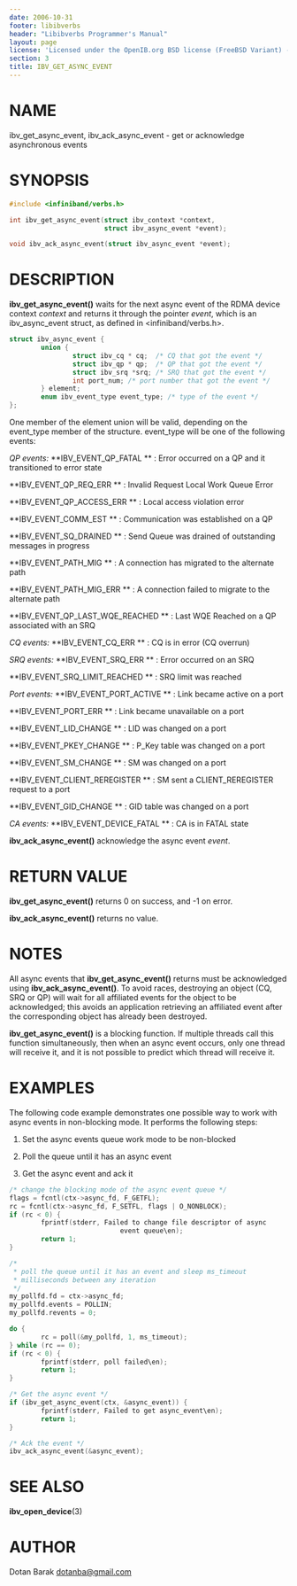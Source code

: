 ```yaml
---
date: 2006-10-31
footer: libibverbs
header: "Libibverbs Programmer's Manual"
layout: page
license: 'Licensed under the OpenIB.org BSD license (FreeBSD Variant) - See COPYING.md'
section: 3
title: IBV_GET_ASYNC_EVENT
---
```


# NAME

ibv_get_async_event, ibv_ack_async_event - get or acknowledge asynchronous
events

# SYNOPSIS

```c
#include <infiniband/verbs.h>

int ibv_get_async_event(struct ibv_context *context,
                        struct ibv_async_event *event);

void ibv_ack_async_event(struct ibv_async_event *event);
```

# DESCRIPTION

**ibv_get_async_event()** waits for the next async event of the RDMA device
context *context* and returns it through the pointer *event*, which is an
ibv_async_event struct, as defined in <infiniband/verbs.h>.


```c
struct ibv_async_event {
        union {
                struct ibv_cq * cq;  /* CQ that got the event */
                struct ibv_qp * qp;  /* QP that got the event */
                struct ibv_srq *srq; /* SRQ that got the event */
                int port_num; /* port number that got the event */
        } element;
        enum ibv_event_type event_type; /* type of the event */
};
```


One member of the element union will be valid, depending on the event_type
member of the structure.  event_type will be one of the following events:

*QP events:*
**IBV_EVENT_QP_FATAL **
:	Error occurred on a QP and it transitioned to error state

**IBV_EVENT_QP_REQ_ERR **
:	Invalid Request Local Work Queue Error

**IBV_EVENT_QP_ACCESS_ERR **
:	Local access violation error

**IBV_EVENT_COMM_EST **
:	Communication was established on a QP

**IBV_EVENT_SQ_DRAINED **
:	Send Queue was drained of outstanding messages in progress

**IBV_EVENT_PATH_MIG **
:	A connection has migrated to the alternate path

**IBV_EVENT_PATH_MIG_ERR **
:	A connection failed to migrate to the alternate path

**IBV_EVENT_QP_LAST_WQE_REACHED **
:	Last WQE Reached on a QP associated with an SRQ

*CQ events:*
**IBV_EVENT_CQ_ERR **
:	CQ is in error (CQ overrun)

*SRQ events:*
**IBV_EVENT_SRQ_ERR **
:	Error occurred on an SRQ

**IBV_EVENT_SRQ_LIMIT_REACHED **
:	SRQ limit was reached

*Port events:*
**IBV_EVENT_PORT_ACTIVE **
:	Link became active on a port

**IBV_EVENT_PORT_ERR **
:	Link became unavailable on a port

**IBV_EVENT_LID_CHANGE **
:	LID was changed on a port

**IBV_EVENT_PKEY_CHANGE **
:	P_Key table was changed on a port

**IBV_EVENT_SM_CHANGE **
:	SM was changed on a port

**IBV_EVENT_CLIENT_REREGISTER **
:	SM sent a CLIENT_REREGISTER request to a port

**IBV_EVENT_GID_CHANGE **
:	GID table was changed on a port

*CA events:*
**IBV_EVENT_DEVICE_FATAL **
:	CA is in FATAL state

**ibv_ack_async_event()** acknowledge the async event *event*.

# RETURN VALUE

**ibv_get_async_event()** returns 0 on success, and -1 on error.

**ibv_ack_async_event()** returns no value.

# NOTES

All async events that **ibv_get_async_event()** returns must be acknowledged
using **ibv_ack_async_event()**. To avoid races, destroying an object (CQ, SRQ
or QP) will wait for all affiliated events for the object to be acknowledged;
this avoids an application retrieving an affiliated event after the
corresponding object has already been destroyed.

**ibv_get_async_event()** is a blocking function.  If multiple threads call
this function simultaneously, then when an async event occurs, only one thread
will receive it, and it is not possible to predict which thread will receive
it.

# EXAMPLES

The following code example demonstrates one possible way to work with async
events in non-blocking mode. It performs the following steps:

1. Set the async events queue work mode to be non-blocked

2. Poll the queue until it has an async event

3. Get the async event and ack it


```c
/* change the blocking mode of the async event queue */
flags = fcntl(ctx->async_fd, F_GETFL);
rc = fcntl(ctx->async_fd, F_SETFL, flags | O_NONBLOCK);
if (rc < 0) {
        fprintf(stderr, Failed to change file descriptor of async
                            event queue\en);
        return 1;
}

/*
 * poll the queue until it has an event and sleep ms_timeout
 * milliseconds between any iteration
 */
my_pollfd.fd = ctx->async_fd;
my_pollfd.events = POLLIN;
my_pollfd.revents = 0;

do {
        rc = poll(&my_pollfd, 1, ms_timeout);
} while (rc == 0);
if (rc < 0) {
        fprintf(stderr, poll failed\en);
        return 1;
}

/* Get the async event */
if (ibv_get_async_event(ctx, &async_event)) {
        fprintf(stderr, Failed to get async_event\en);
        return 1;
}

/* Ack the event */
ibv_ack_async_event(&async_event);
```


# SEE ALSO

**ibv_open_device**(3)

# AUTHOR

Dotan Barak <dotanba@gmail.com>
